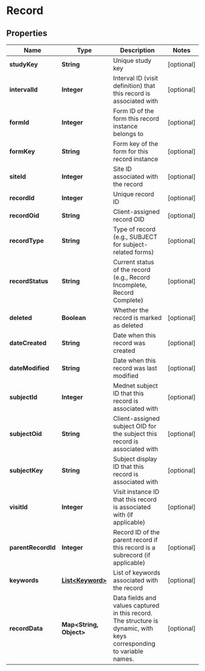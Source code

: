 

# Record


## Properties

| Name | Type | Description | Notes |
|------------ | ------------- | ------------- | -------------|
|**studyKey** | **String** | Unique study key |  [optional] |
|**intervalId** | **Integer** | Interval ID (visit definition) that this record is associated with |  [optional] |
|**formId** | **Integer** | Form ID of the form this record instance belongs to |  [optional] |
|**formKey** | **String** | Form key of the form for this record instance |  [optional] |
|**siteId** | **Integer** | Site ID associated with the record |  [optional] |
|**recordId** | **Integer** | Unique record ID |  [optional] |
|**recordOid** | **String** | Client-assigned record OID |  [optional] |
|**recordType** | **String** | Type of record (e.g., SUBJECT for subject-related forms) |  [optional] |
|**recordStatus** | **String** | Current status of the record (e.g., Record Incomplete, Record Complete) |  [optional] |
|**deleted** | **Boolean** | Whether the record is marked as deleted |  [optional] |
|**dateCreated** | **String** | Date when this record was created |  [optional] |
|**dateModified** | **String** | Date when this record was last modified |  [optional] |
|**subjectId** | **Integer** | Mednet subject ID that this record is associated with |  [optional] |
|**subjectOid** | **String** | Client-assigned subject OID for the subject this record is associated with |  [optional] |
|**subjectKey** | **String** | Subject display ID that this record is associated with |  [optional] |
|**visitId** | **Integer** | Visit instance ID that this record is associated with (if applicable) |  [optional] |
|**parentRecordId** | **Integer** | Record ID of the parent record if this record is a subrecord (if applicable) |  [optional] |
|**keywords** | [**List&lt;Keyword&gt;**](Keyword.md) | List of keywords associated with the record |  [optional] |
|**recordData** | **Map&lt;String, Object&gt;** | Data fields and values captured in this record. The structure is dynamic, with keys corresponding to variable names. |  [optional] |



